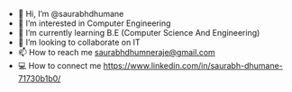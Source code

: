 - 👋 Hi, I’m @saurabhdhumane
- 👀 I’m interested in Computer Engineering
- 🌱 I’m currently learning B.E (Computer Science And Engineering)
- 💞️ I’m looking to collaborate on IT 
- 📫 How to reach me saurabhdhumneraje@gmail.com
- 💻 How to connect me https://www.linkedin.com/in/saurabh-dhumane-71730b1b0/

<!---
saurabhdhumane/saurabhdhumane is a ✨ special ✨ repository because its `README.md` (this file) appears on your GitHub profile.
You can click the Preview link to take a look at your changes.
--->
